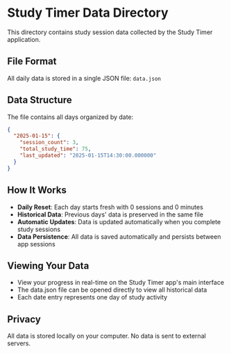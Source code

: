 # Study Timer Data Directory

This directory contains study session data collected by the Study Timer application.

## File Format

All daily data is stored in a single JSON file:
`data.json`

## Data Structure

The file contains all days organized by date:
```json
{
  "2025-01-15": {
    "session_count": 3,
    "total_study_time": 75,
    "last_updated": "2025-01-15T14:30:00.000000"
  }
}
```

## How It Works

- **Daily Reset**: Each day starts fresh with 0 sessions and 0 minutes
- **Historical Data**: Previous days' data is preserved in the same file
- **Automatic Updates**: Data is updated automatically when you complete study sessions
- **Data Persistence**: All data is saved automatically and persists between app sessions

## Viewing Your Data

- View your progress in real-time on the Study Timer app's main interface
- The data.json file can be opened directly to view all historical data
- Each date entry represents one day of study activity

## Privacy

All data is stored locally on your computer. No data is sent to external servers.

